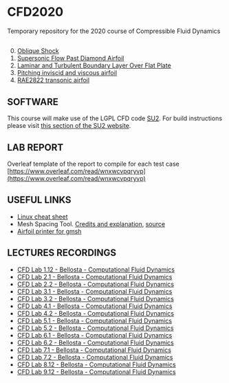 # CFD2020
Temporary repository for the 2020 course of Compressible Fluid Dynamics
## 
0. [Oblique Shock](OBLIQUE_SHOCK)
1. [Supersonic Flow Past Diamond Airfoil](DIAMOND)
2. [Laminar and Turbulent Boundary Layer Over Flat Plate](FLAT_PLATE)
3. [Pitching inviscid and viscous airfoil](PITCHING)
4. [RAE2822 transonic airfoil](RAE2822)


## SOFTWARE
This course will make use of the LGPL CFD code [SU2](https://su2code.github.io). For build instructions please visit [this section of the SU2 website](https://su2code.github.io/docs_v7/Build-SU2-Linux-MacOS/).

## LAB REPORT
Overleaf template of the report to compile for each test case 
[https://www.overleaf.com/read/wnxwcvpqryvp](https://www.overleaf.com/read/wnxwcvpqryvp)

## USEFUL LINKS
- [Linux cheat sheet](utils/Linux_cheat_sheet.pdf)
- Mesh Spacing Tool. [Credits and explanation](https://www.cfd-online.com/Forums/openfoam-meshing/61785-blockmesh-grading-calculator.html), [source](utils/MeshSpace.zip)
- [Airfoil printer for gmsh](utils/printGeo)

## LECTURES RECORDINGS
- [CFD Lab 1.12 - Bellosta - Computational Fluid Dynamics](https://politecnicomilano.webex.com/recordingservice/sites/politecnicomilano/recording/playback/2d2414bf22da4254a62d96b5c5bd9668)
- [CFD Lab 2.1 - Bellosta - Computational Fluid Dynamics](https://politecnicomilano.webex.com/recordingservice/sites/politecnicomilano/recording/playback/aec5aabcd80d409996b366d2c7bf1a0d)
- [CFD Lab 2.2 - Bellosta - Computational Fluid Dynamics](https://politecnicomilano.webex.com/recordingservice/sites/politecnicomilano/recording/playback/8fcdc9bf1650401c886cd06d4b1df538)
- [CFD Lab 3.1 - Bellosta - Computational Fluid Dynamics](https://politecnicomilano.webex.com/recordingservice/sites/politecnicomilano/recording/playback/ed367cdbd3284265add251ee6894a752)
- [CFD Lab 3.2 - Bellosta - Computational Fluid Dynamics](https://politecnicomilano.webex.com/recordingservice/sites/politecnicomilano/recording/playback/fd2924a67d5348b8a41452dfd25bce9b)
- [CFD Lab 4.1 - Bellosta - Computational Fluid Dynamics](https://politecnicomilano.webex.com/recordingservice/sites/politecnicomilano/recording/playback/ebc3cd5d0a9741449371be3b26f77e6e)
- [CFD Lab 4.2 - Bellosta - Computational Fluid Dynamics](https://politecnicomilano.webex.com/recordingservice/sites/politecnicomilano/recording/playback/9d1d315c42714eafa3ff40d1b64dab88)
- [CFD Lab 5.1 - Bellosta - Computational Fluid Dynamics](https://politecnicomilano.webex.com/recordingservice/sites/politecnicomilano/recording/playback/a4562a8a0efe428e88796b32f78bcdd7)
- [CFD Lab 5.2 - Bellosta - Computational Fluid Dynamics](https://politecnicomilano.webex.com/recordingservice/sites/politecnicomilano/recording/playback/78a370e46ca249e6ba0c4e77c1079f0b)
- [CFD Lab 6.1 - Bellosta - Computational Fluid Dynamics](https://politecnicomilano.webex.com/recordingservice/sites/politecnicomilano/recording/playback/26a0e2ee46be49268048806dda57978c)
- [CFD Lab 6.2 - Bellosta - Computational Fluid Dynamics](https://politecnicomilano.webex.com/recordingservice/sites/politecnicomilano/recording/playback/cfbeafae5dfc42fe80899d1d37c91b39)
- [CFD Lab 7.1 - Bellosta - Computational Fluid Dynamics](https://politecnicomilano.webex.com/recordingservice/sites/politecnicomilano/recording/playback/8b44b7e0e4754d609fcc061e8aadf816)
- [CFD Lab 7.2 - Bellosta - Computational Fluid Dynamics](https://politecnicomilano.webex.com/recordingservice/sites/politecnicomilano/recording/playback/9b50fe6f37d746c985dc6821a4fce968)
- [CFD Lab 8.12 - Bellosta - Computational Fluid Dynamics](https://politecnicomilano.webex.com/politecnicomilano/ldr.php?RCID=55d199b5aad04d7d9d5c06f7b8d68a44)
- [CFD Lab 9.12 - Bellosta - Computational Fluid Dynamics](https://politecnicomilano.webex.com/politecnicomilano/ldr.php?RCID=d5d3f5ad9d3340a290816bdbae0e7f82)
